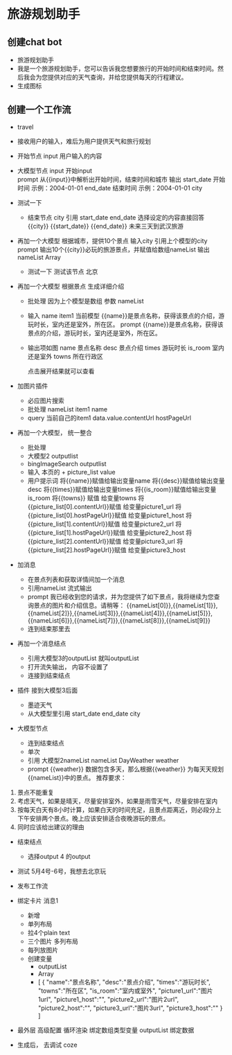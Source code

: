 # 旅游规划助手

## 创建chat bot
- 旅游规划助手
- 我是一个旅游规划助手，您可以告诉我您想要旅行的开始时间和结束时间。然后我会为您提供对应的天气查询，并给您提供每天的行程建议。
- 生成图标


## 创建一个工作流

- travel
- 接收用户的输入，难后为用户提供天气和旅行规划
- 开始节点
    input  用户输入的内容
- 大模型节点
    input  开始input  
    prompt 从{{input}}中解析出开始时间，结束时间和城市
    输出  start_date 开始时间 示例：2004-01-01
    end_date  结束时间  示例：2004-01-01
    city

- 测试一下
    - 结束节点
        city  引用
        start_date
        end_date 
    选择设定的内容直接回答
        {{city}} {{start_date}} {{end_date}}
    未来三天到武汉旅游


- 再加一个大模型  根据城市，提供10个景点
    输入city  引用上个模型的city
    prompt 输出10个{{city}}必玩的旅游景点，并赋值给数组nameList
    输出 nameList  Array<string>
    - 测试一下
        测试该节点  北京 

- 再加一个大模型  根据景点  生成详细介绍
    - 批处理  因为上个模型是数组
    参数  nameList
    - 输入
    name  item1  当前模型
    {{name}}是景点名称，获得该景点的介绍，游玩时长，室内还是室外，所在区。
    prompt
    {{name}}是景点名称，获得该景点的介绍，游玩时长，室内还是室外，所在区。
    - 输出项如图
        name   景点名称
        desc   景点介绍
        times  游玩时长
        is_room 室内还是室外
        towns   所在行政区

        点击展开结果就可以查看

- 加图片插件
    - 必应图片搜索
    - 批处理 nameList item1 name
    - query 当前自己的item1 data.value.contentUrl hostPageUrl

- 再加一个大模型， 统一整合
    - 批处理
    - 大模型2 outputlist
    - bingImageSearch outputlist
    - 输入   本页的  +    picture_list  value
    - 用户提示词
    将{{name}}赋值给输出变量name
    将{{desc}}赋值给输出变量desc
    将{{times}}赋值给输出变量times
    将{{is_room}}赋值给输出变量is_room
    将{{towns}} 赋值 给变量towns
    将{{picture_list[0].contentUrl}}赋值 给变量picture1_url
    将{{picture_list[0].hostPageUrl}}赋值 给变量picture1_host
    将{{picture_list[1].contentUrl}}赋值 给变量picture2_url
    将{{picture_list[1].hostPageUrl}}赋值 给变量picture2_host
    将{{picture_list[2].contentUrl}}赋值 给变量picture3_url
    将{{picture_list[2].hostPageUrl}}赋值 给变量picture3_host

- 加消息
    - 在景点列表和获取详情间加一个消息
    - 引用nameList  流式输出
    - prompt 我已经收到您的请求，并为您提供了如下景点，我将继续为您查询景点的图片和介绍信息。请稍等：
    {{nameList[0]}},{{nameList[1]}},{{nameList[2]}},{{nameList[3]}},{{nameList[4]}},{{nameList[5]}},{{nameList[6]}},{{nameList[7]}},{{nameList[8]}},{{nameList[9]}}
    - 连到结束那里去

- 再加一个消息结点
    - 引用大模型3的outputList 就叫outputList
    - 打开流失输出， 内容不设置了
    - 连接到结束结点

- 插件 接到大模型3后面
    - 墨迹天气
    - 从大模型里引用 start_date end_date city

- 大模型节点
    - 连到结束结点 
    - 单次
    - 引用  大模型2nameList nameList
            DayWeather  weather
    - prompt 
        {{weather}} 数据包含多天，那么根据{{weather}} 为每天天规划{{nameList}}中的景点。
推荐要求：
1. 景点不能重复
2. 考虑天气，如果是晴天，尽量安排室外，如果是雨雪天气，尽量安排在室内
3. 按每天白天有8小时计算，如果白天的时间充足，且景点距离近，则必段分上下午安排两个景点。晚上应该安排适合夜晚游玩的景点。
4. 同时应该给出建议的理由

- 结束结点  
    - 选择output 4 的output 

- 测试  5月4号-6号，我想去北京玩
- 发布工作流

- 绑定卡片  消息1
    - 新增
    - 单列布局
    - 拉4个plain text
    - 三个图片  多列布局 
    - 每列放图片
    - 创建变量
        - outputList
        - Array
        - [
    {
        "name":"景点名称",
        "desc":"景点介绍",
        "times":"游玩时长",
        "towns":"所在区",
        "is_room":"室内或室外",
        "picture1_url":"图片1url",
        "picture1_host":"",
        "picture2_url":"图片2url",
        "picture2_host":"",
        "picture3_url":"图片3url",
        "picture3_host":""
    }
]

- 最外层
    高级配置
    循环渲染
    绑定数组类型变量 outputList
    绑定数据


- 生成后， 去调试 coze




